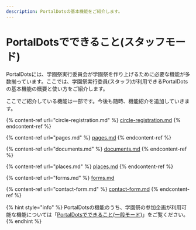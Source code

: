 ```yaml
---
description: PortalDotsの基本機能をご紹介します。
---
```


# PortalDotsでできること(スタッフモード)

PortalDotsには、学園祭実行委員会が学園祭を作り上げるために必要な機能が多数揃っています。ここでは、学園祭実行委員(スタッフ)が利用できるPortalDotsの基本機能の概要と使い方をご紹介します。

ここでご紹介している機能は一部です。今後も随時、機能紹介を追加していきます。

{% content-ref url="circle-registration.md" %}
[circle-registration.md](circle-registration.md)
{% endcontent-ref %}

{% content-ref url="pages.md" %}
[pages.md](pages.md)
{% endcontent-ref %}

{% content-ref url="documents.md" %}
[documents.md](documents.md)
{% endcontent-ref %}

{% content-ref url="places.md" %}
[places.md](places.md)
{% endcontent-ref %}

{% content-ref url="forms.md" %}
[forms.md](forms.md)

{% content-ref url="contact-form.md" %}
[contact-form.md](contact-form.md)
{% endcontent-ref %}



{% hint style="info" %}
PortalDotsの機能のうち、学園祭の参加企画が利用可能な機能については「[PortalDotsでできること(一般モード)](../circles/list.md)」をご覧ください。
{% endhint %}
